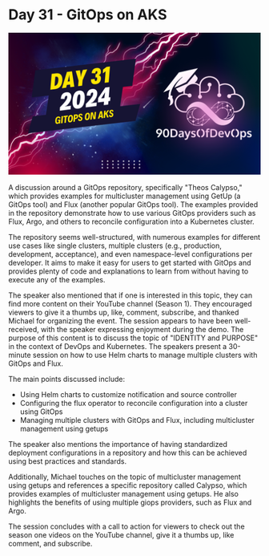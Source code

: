 # Day 31 - GitOps on AKS
[![Watch the video](thumbnails/day31.png)](https://www.youtube.com/watch?v=RZ3gy0mnGoY)

A discussion around a GitOps repository, specifically "Theos Calypso," which provides examples for multicluster management using GetUp (a GitOps tool) and Flux (another popular GitOps tool). The examples provided in the repository demonstrate how to use various GitOps providers such as Flux, Argo, and others to reconcile configuration into a Kubernetes cluster.

The repository seems well-structured, with numerous examples for different use cases like single clusters, multiple clusters (e.g., production, development, acceptance), and even namespace-level configurations per developer. It aims to make it easy for users to get started with GitOps and provides plenty of code and explanations to learn from without having to execute any of the examples.

The speaker also mentioned that if one is interested in this topic, they can find more content on their YouTube channel (Season 1). They encouraged viewers to give it a thumbs up, like, comment, subscribe, and thanked Michael for organizing the event. The session appears to have been well-received, with the speaker expressing enjoyment during the demo.
The purpose of this content is to discuss the topic of "IDENTITY and PURPOSE" in the context of DevOps and Kubernetes. The speakers present a 30-minute session on how to use Helm charts to manage multiple clusters with GitOps and Flux.

The main points discussed include:

* Using Helm charts to customize notification and source controller
* Configuring the flux operator to reconcile configuration into a cluster using GitOps
* Managing multiple clusters with GitOps and Flux, including multicluster management using getups

The speaker also mentions the importance of having standardized deployment configurations in a repository and how this can be achieved using best practices and standards.

Additionally, Michael touches on the topic of multicluster management using getups and references a specific repository called Calypso, which provides examples of multicluster management using getups. He also highlights the benefits of using multiple giops providers, such as Flux and Argo.

The session concludes with a call to action for viewers to check out the season one videos on the YouTube channel, give it a thumbs up, like comment, and subscribe.
